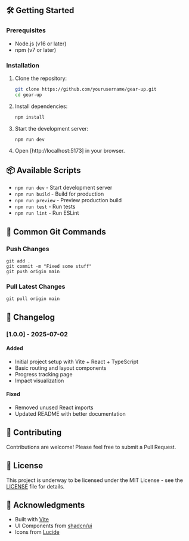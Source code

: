 ## 🛠️ Getting Started

### Prerequisites
- Node.js (v16 or later)
- npm (v7 or later)

### Installation

1. Clone the repository:
   ```bash
   git clone https://github.com/yourusername/gear-up.git
   cd gear-up
   ```

2. Install dependencies:
   ```bash
   npm install
   ```

3. Start the development server:
   ```bash
   npm run dev
   ```

4. Open [http://localhost:5173] in your browser.

## 📦 Available Scripts

- `npm run dev` - Start development server
- `npm run build` - Build for production
- `npm run preview` - Preview production build
- `npm run test` - Run tests
- `npm run lint` - Run ESLint

## 🔄 Common Git Commands

### Push Changes
```
git add .
git commit -m "Fixed some stuff"
git push origin main
```

### Pull Latest Changes
```
git pull origin main
```

## 📝 Changelog

### [1.0.0] - 2025-07-02
#### Added
- Initial project setup with Vite + React + TypeScript
- Basic routing and layout components
- Progress tracking page
- Impact visualization

#### Fixed
- Removed unused React imports
- Updated README with better documentation

## 🤝 Contributing

Contributions are welcome! Please feel free to submit a Pull Request.

## 📄 License

This project is underway to be licensed under the MIT License - see the [LICENSE](LICENSE) file for details.

## 🙏 Acknowledgments

- Built with [Vite](https://vitejs.dev/)
- UI Components from [shadcn/ui](https://ui.shadcn.com/)
- Icons from [Lucide](https://lucide.dev/)